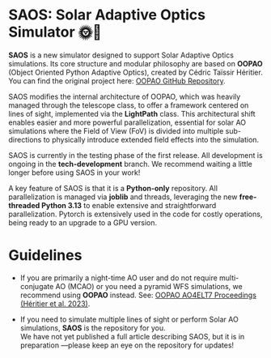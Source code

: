 # SAOS: Solar Adaptive Optics Simulator 🌞🔭

**SAOS** is a new simulator designed to support Solar Adaptive Optics simulations. Its core structure and modular philosophy are based on **OOPAO** (Object Oriented Python Adaptive Optics), created by Cédric Taïssir Héritier. You can find the original project here: [OOPAO GitHub Repository](https://github.com/cheritier/OOPAO/tree/master).

SAOS modifies the internal architecture of OOPAO, which was heavily managed through the telescope class, to offer a framework centered on lines of sight, implemented via the **LightPath** class. This architectural shift enables easier and more powerful parallelization, essential for solar AO simulations where the Field of View (FoV) is divided into multiple sub-directions to physically introduce extended field effects into the simulation.

SAOS is currently in the testing phase of the first release. All development is ongoing in the **tech-development** branch. We recommend waiting a little longer before using SAOS in your work!

A key feature of SAOS is that it is a **Python-only** repository. All parallelization is managed via **joblib** and threads, leveraging the new **free-threaded Python 3.13** to enable extensive and straightforward parallelization. Pytorch is extensively used in the code for costly operations, being ready to an upgrade to a GPU version.

# Guidelines

- If you are primarily a night-time AO user and do not require multi-conjugate AO (MCAO) or you need a pyramid WFS simulations, we recommend using **OOPAO** instead. See: [OOPAO AO4ELT7 Proceedings (Héritier et al. 2023)](https://hal.science/AO4ELT7/hal-04402878v1).

- If you need to simulate multiple lines of sight or perform Solar AO simulations, **SAOS** is the repository for you.  
  We have not yet published a full article describing SAOS, but it is in preparation —please keep an eye on the repository for updates!
